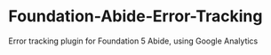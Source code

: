 Foundation-Abide-Error-Tracking
===============================

 Error tracking plugin for Foundation 5 Abide, using Google Analytics
